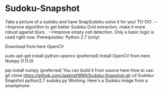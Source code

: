 # Sudoku-Snapshot
Take a picture of a sudoku and have SnapSudoku solve it for you!
TO-DO:
-->Improve algorithm to get better Sudoku Grid extraction, make it more robust against blurs .
-->Improve empty cell detection. Only a basic logic is used right now.
Prerequisites:
Python 2.7 (only)

Download from here
OpenCV

sudo apt-get install python-opencv (preferred)
Install OpenCV from here
Numpy (1.11.0)

pip install numpy (preferred)
You can build it from source here
How to use:
git clone https://github.com/Jaskirat1899/Sudoku-Snapshot.git
cd Sudoku-Snapshot
python2.7 sudoku.py <path-to-input-image>
Working:
Here's a Sudoku image from a smartphone:
